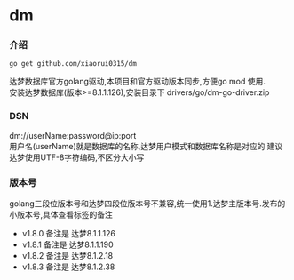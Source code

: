 # dm

### 介绍
``` 
go get github.com/xiaorui0315/dm
```
达梦数据库官方golang驱动,本项目和官方驱动版本同步,方便go mod 使用.  
安装达梦数据库(版本>=8.1.1.126),安装目录下 drivers/go/dm-go-driver.zip  

### DSN  
dm://userName:password@ip:port  
用户名(userName)就是数据库的名称,达梦用户模式和数据库名称是对应的 
建议达梦使用UTF-8字符编码,不区分大小写    

### 版本号  
golang三段位版本号和达梦四段位版本号不兼容,统一使用1.达梦主版本号.发布的小版本号,具体查看标签的备注  

* v1.8.0 备注是 达梦8.1.1.126  
* v1.8.1 备注是 达梦8.1.1.190  
* v1.8.2 备注是 达梦8.1.2.18  
* v1.8.3 备注是 达梦8.1.2.38        



